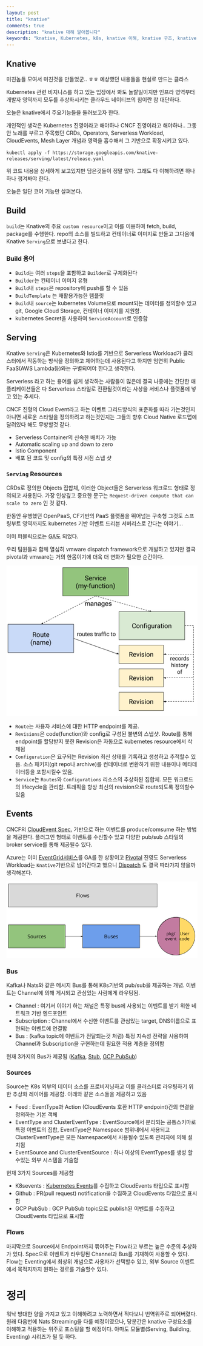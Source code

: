 ```yaml
---
layout: post
title: "knative"
comments: true
description: "knative 대해 알아봅니다"
keywords: "knative, Kubernetes, k8s, knative 이해, knative 구조, knative 설명"
---
```


## Knative

미친놈들 모여서 미친것을 만들었군.. ㅎㅎ 
예상했던 내용들을 현실로 만드는 클라스

Kubernetes 관련 비지니스를 하고 있는 입장에서 봐도 놀랄일이지만
인프라 영역부터 개발자 영역까지 모두를 추상화시키는 클라우드 네이티브의 힘이란 참 대단하다.

오늘은 knative에서 주요기능들을 둘러보고자 한다.

개인적인 생각은 Kubernetes 진영이라고 해야하나 CNCF 진영이라고 해야하나..
그동안 노래를 부르고 주목했던 CRDs, Operators, Serverless Workload, CloudEvents, Mesh Layer 개념과 영역을 흡수해서 그 기반으로 확장시키고 있다. 

```
kubectl apply -f https://storage.googleapis.com/knative-releases/serving/latest/release.yaml
```

위 코드 내용을 상세하게 보고있지만 담은것들이 정말 많다. 그래도 다 이해하려면 하나하나 챙겨봐야 한다.

오늘은 일단 코어 기능만 살펴본다.

## Build

`build`는 Knative의 주요 `custom resource`이고 이를 이용하여 fetch, build, package를 수행한다. repo의 소스를 빌드하고 컨테이너로 이미지로 만들고 그다음에 Knative `Serving`으로 보낸다고 한다. 


### Build 용어
- `Build`는 여러 `steps`을 포함하고 `Builder`로 구체화된다
- `Builder`는 컨테이너 이미지 유형
- `Build`내 `steps`은 repository에 push를 할 수 있음
- `BuildTemplate` 는 재활용가능한 템플릿
- `Build`내 `source`는 kubernetes Volume으로 mount되는 데이터를 정의할수 있고 git, Google Cloud Storage, 컨테이너 이미지를 지원함.
- kubernetes Secret을 사용하여 `ServiceAccount`로 인증함

## Serving

Knative `Serving`은 Kubernetes와 Istio를 기반으로 Serverless Workload가 클러스터에서 작동하는 방식을 정의하고 제어하는데 사용된다고 하지만 엄연히 Public FaaS(AWS Lambda등)와는 구별되어야 한다고 생각한다.

Serverless 라고 하는 용어를 쉽게 생각하는 사람들이 많은데 결국 나중에는 간단한 애플리케이션들은 다 Serverless 스타일로 전환될것이라는 사상을 서비스나 플랫폼에 넣고 있는 추세다. 

CNCF 진형의 Cloud Event라고 하는 이벤트 그리드방식의 표준화를 따라 가는것인지 아니면 새로운 스타일을 정의하려고 하는것인지는 그들의 향후 Cloud Native 로드맵에 달려있다 해도 무방할것 같다. 

- Serverless Container의 신속한 배치가 가능
- Automatic scaling up and down to zero
- Istio Component
- 배포 된 코드 및 config의 특정 시점 스냅 샷

### `Serving` Resources
CRDs로 정의한 Objects 집합체, 이러한 Object들은 Serverless 워크로드 형태로 정의되고 사용된다. 
가장 인상깊고 중요한 문구는 `Request-driven compute that can scale to zero` 인 것 같다.

한동안 유행했던 OpenPaaS, CF기반의 PaaS 플랫폼을 뛰어넘는 구축형 그것도 스프링부트 영역까지도 kubernetes 기반 이벤트 드리븐 서버리스로 간다는 이야기...

이미 퍼블릭으로는 [GA](https://cloud.spring.io/spring-cloud-function/)도 되었다.

우리 팀원들과 함께 열심히 vmware dispatch framework으로 개발하고 있지만 결국 pivotal과 vmware는 거의 한몸이기에 더욱 더 변화가 필요한 순간이다.

![serving](https://github.com/knative/serving/raw/master/docs/spec/images/object_model.png)

- `Route`는 사용자 서비스에 대한 HTTP endpoint를 제공.
- `Revisions`은 code(function)와 config로 구성된 불변의 스냅샷. Route를 통해 endpoint를 할당받지 못한 Revision은 자동으로 kubernetes resource에서 삭제됨
- `Configuration`은 요구되는 Revision 최신 상태를 기록하고 생성하고 추적할수 있음. 소스 패키지(git repo나 archive)를 컨테이너로 변환하기 위한 내용이나 메타데이터등을 포함시킬수 있음. 
- `Service`는 `Routes`와 `Configurations` 리소스의 추상화된 집합체. 모든 워크로드의 lifecycle을 관리함. 트래픽을 항상 최신의 revision으로 route되도록 정의할수 있음



## Events

CNCF의 [CloudEvent Spec.](https://www.cncf.io/events/) 기반으로 하는 이벤트를 produce/comsume 하는 방법을 제공한다. 플러그인 형태로 이벤트를 수신할수 있고 다양한 pub/sub 스타일의 broker service를 통해 제공될수 있다. 

Azure는 이미 [EventGrid서비스](https://azure.microsoft.com/ko-kr/services/event-grid/)를 GA를 한 상황이고 [Pivotal](https://pivotal.io/kr/knative) 진영도 Serverless Workload는 `Knative`기반으로 넘어간다고 했으니 [Dispatch](https://github.com/vmware/dispatch) 도 결국 따라가지 않을까 생각해본다. 

![eventing_concept](https://github.com/knative/docs/raw/master/eventing/concepts.png)

### Bus
Kafka나 Nats와 같은 메시지 Bus를 통해 K8s기반의 pub/sub을 제공하는 개념. 이벤트는 Channel에 의해 게시되고 관심있는 사람에게 라우팅됨.

- Channel : 여기서 이야기 하는 채널은 특정 bus에 사용되는 이벤트를 받기 위한 네트워크 기반 엔드포인트
- Subscription : Channel에서 수신한 이벤트를 관심있는 target, DNS이름으로 표현되는 이벤트에 연결함
- Bus : (kafka topic에 이벤트가 전달되는것 처럼) 특정 지속성 전략을 사용하여 Channel과 Subscription을 구현하는데 필요한 적용 계층을 정의함


현재 3가지의 Bus가 제공됨 ([Kafka](https://github.com/knative/eventing/tree/master/pkg/buses/kafka), [Stub](https://github.com/knative/eventing/tree/master/pkg/buses/stub), [GCP PubSub](https://github.com/knative/eventing/tree/master/pkg/buses/gcppubsub))


### Sources

Source는 K8s 외부의 데이터 소스를 프로비저닝하고 이를 클러스터로 라우팅하기 위한 추상화 레이어를 제공함. 아래와 같은 소스들을 제공하고 있음

- Feed : EventType과 Action (CloudEvents 호환 HTTP endpoint)간의 연결을 정의하는 기본 객체
- EventType and ClusterEventType : EventSource에서 분리되는 공통스키마로 특정 이벤트의 집합, EventType은 Namespace 범위내에서 사용되고 ClusterEventType은 모든 Namespace에서 사용될수 있도록 관리자에 의해 설치됨
- EventSource and ClusterEventSource : 하나 이상의 EventTypes를 생성 할 수있는 외부 시스템을 기술함

현재 3가지 Sources를 제공함
- K8sevents : [Kubernetes Events](https://kubernetes.io/docs/reference/generated/kubernetes-api/v1.10/#event-v1-core)를 수집하고 CloudEvents 타입으로 표시함
- Github : PR(pull request) notification을 수집하고 CloudEvents 타입으로 표시함
- GCP PubSub : GCP PubSub topic으로 publish된 이벤트를 수집하고 CloudEvents 타입으로 표시함

### Flows

마지막으로 Source에서 Endpoint까지 묶어주는 Flow라고 부르는 높은 수준의 추상화가 있다.
Spec으로 이벤트가 라우팅된 Channel과 Bus를 기재하여 사용할 수 있다.
Flow는 Eventing에서 최상위 개념으로 사용자가 선택할수 있고, 외부 Source 이벤트에서 목적지까지 원하는 경로를 기술할수 있다.

# 정리
워낙 방대한 양을 가지고 있고 이해하려고 노력하면서 적다보니 번역위주로 되어버렸다. 
원래 다음번에 Nats Streaming을 다룰 예정이였으나, 
당분간은 knative 구성요소를 이해하고 적용하는 위주로 포스팅을 할 예정이다. 아마도 모듈별(Serving, Building, Eventing) 시리즈가 될 듯 하다.







